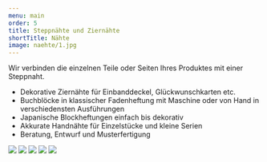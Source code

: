 ```yaml
---
menu: main
order: 5
title: Steppnähte und Ziernähte
shortTitle: Nähte
image: naehte/1.jpg
---
```

Wir verbinden die einzelnen Teile oder Seiten Ihres Produktes mit einer Steppnaht.

- Dekorative Ziernähte für Einbanddeckel, Glückwunschkarten etc.
- Buchblöcke in klassischer Fadenheftung mit Maschine oder von Hand in verschiedensten Ausführungen
- Japanische Blockheftungen einfach bis dekorativ
- Akkurate Handnähte für Einzelstücke und kleine Serien
- Beratung, Entwurf und Musterfertigung

![](naehte/2.jpg)
![](naehte/3.jpg)
![](naehte/4.jpg)
![](naehte/5.jpg)
![](naehte/6.jpg)